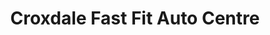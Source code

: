 ---
title: "Croxdale Fast Fit Auto Centre"
url: /chester-le-street/croxdale-fast-fit-auto-centre/
shop: car repair
---